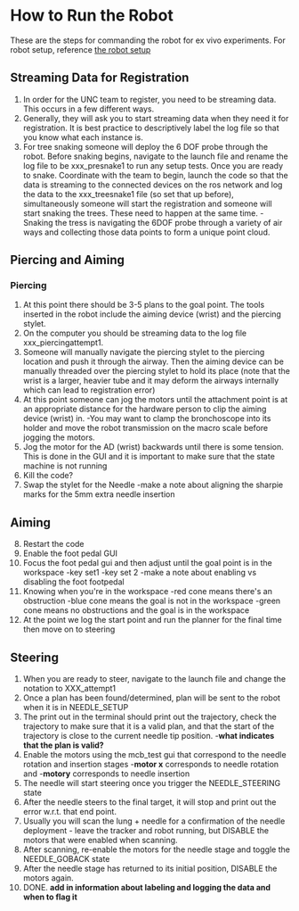 # How to Run the Robot
These are the steps for commanding the robot for ex vivo experiments. For robot setup, reference [the robot setup]()

## Streaming Data for Registration
1. In order for the UNC team to register, you need to be streaming data. This occurs in a few different ways.
2. Generally, they will ask you to start streaming data when they need it for registration. It is best practice to descriptively label the log file so that you know what each instance is.
3. For tree snaking someone will deploy the 6 DOF probe through the robot. Before snaking begins, navigate to the launch file and rename the log file to be xxx_presnake1 to run any setup tests. Once you are ready to snake. Coordinate with the team to begin, launch the code so that the data is streaming to the connected devices on the ros network and log the data to the xxx_treesnake1 file (so set that up before), simultaneously someone will start the registration and someone will start snaking the trees. These need to happen at the same time.
  -Snaking the tress is navigating the 6DOF probe through a variety of air ways and collecting those data points to form a unique point cloud.

## Piercing and Aiming
### Piercing
1. At this point there should be 3-5 plans to the goal point. The tools inserted in the robot include the aiming device (wrist) and the piercing stylet.
2. On the computer you should be streaming data to the log file xxx_piercingattempt1.
3. Someone will manually navigate the piercing stylet to the piercing location and push it through the airway. Then the aiming device can be manually threaded over the piercing stylet to hold its place (note that the wrist is a larger, heavier tube and it may deform the airways internally which can lead to registration error)
4. At this point someone can jog the motors until the attachment point is at an appropriate distance for the hardware person to clip the aiming device (wrist) in.
  -You may want to clamp the bronchoscope into its holder and move the robot transmission on the macro scale before jogging the motors.
5. Jog the motor for the AD (wrist) backwards until there is some tension. This is done in the GUI and it is important to make sure that the state machine is not running
6. Kill the code?
7. Swap the stylet for the Needle
  -make a note about aligning the sharpie marks for the 5mm extra needle insertion

## Aiming
8. Restart the code
9. Enable the foot pedal GUI
10. Focus the foot pedal gui and then adjust until the goal point is in the workspace
  -key set1
  -key set 2
  -make a note about enabling vs disabling the foot footpedal
11. Knowing when you're in the workspace
  -red cone means there's an obstruction
  -blue cone means the goal is not in the workspace
  -green cone means no obstructions and the goal is in the workspace
12. At the point we log the start point and run the planner for the final time then move on to steering

## Steering
1. When you are ready to steer, navigate to the launch file and change the notation to XXX_attempt1
2. Once a plan has been found/determined, plan will be sent to the robot when it is in NEEDLE_SETUP
3. The print out in the terminal should print out the trajectory, check the trajectory to make sure that it is a valid plan, and that the start of the trajectory is close to the current needle tip position.
  -**what indicates that the plan is valid?**
4. Enable the motors using the mcb_test gui that correspond to the needle rotation and insertion stages
  -**motor x** corresponds to needle rotation and
  -**motory** corresponds to needle insertion
5. The needle will start steering once you trigger the NEEDLE_STEERING state
6. After the needle steers to the final target, it will stop and print out the error w.r.t. that end point.
7. Usually you will scan the lung + needle for a confirmation of the needle deployment - leave the tracker and robot running, but DISABLE the motors that were enabled when scanning.
8. After scanning, re-enable the motors for the needle stage and toggle the NEEDLE_GOBACK state
9. After the needle stage has returned to its initial position, DISABLE the motors again.
10. DONE.
**add in information about labeling and logging the data and when to flag it**
